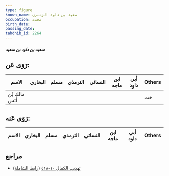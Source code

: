 ```yaml
---
type: figure
known_name: سعيد بن داود الزنبري
occupation: محدث
birth_date:
passing_date:
tahdhib_id: 2264
---
```

##### سعيد بن داود بن سعيد

## رَوَى عَن:
| الاسم          | البخاري | مسلم | الترمذي | النسائي | ابن ماجه | أبي داود | Others |
| -------------- | ------- | ---- | ------- | ------- | -------- | -------- | ------ |
| مالك بْن أَنَس |         |      |         |         |          |          | خت     |
## رَوَى عَنه:
| الاسم | البخاري | مسلم | الترمذي | النسائي | ابن ماجه | أبي داود | Others |
| ----- | ------- | ---- | ------- | ------- | -------- | -------- | ------ |
## مراجع
- [تهذيب الكمال ١٠-٤١٨](obsidian://open?vault=Tahdhib-al-Kamal&file=Figures/٢٢٦٤-سعيد%20بن%20داود%20بن%20سعيد) ([رابط الشاملة](https://shamela.ws/book/3722/5190))